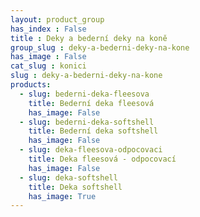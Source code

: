 ```yaml
---
layout: product_group
has_index : False
title : Deky a bederní deky na koně
group_slug : deky-a-bederni-deky-na-kone
has_image : False
cat_slug : konici
slug : deky-a-bederni-deky-na-kone
products:
  - slug: bederni-deka-fleesova
    title: Bederní deka fleesová
    has_image: False
  - slug: bederni-deka-softshell
    title: Bederní deka softshell
    has_image: False
  - slug: deka-fleesova-odpocovaci
    title: Deka fleesová - odpocovací
    has_image: False
  - slug: deka-softshell
    title: Deka softshell
    has_image: True
---
```


